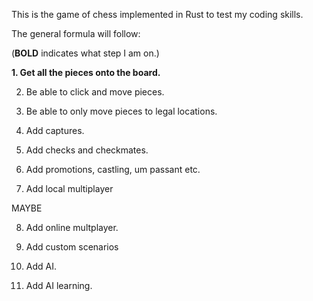 This is the game of chess implemented in Rust to test my coding skills.

The general formula will follow:

(**BOLD** indicates what step I am on.)

**1. Get all the pieces onto the board.**

2. Be able to click and move pieces.
   
3. Be able to only move pieces to legal locations.
   
4. Add captures.
   
5. Add checks and checkmates.
   
6. Add promotions, castling, um passant etc.
    
7. Add local multiplayer

MAYBE

8. Add online multplayer.

9. Add custom scenarios
   
10. Add AI.
    
11. Add AI learning.
    
